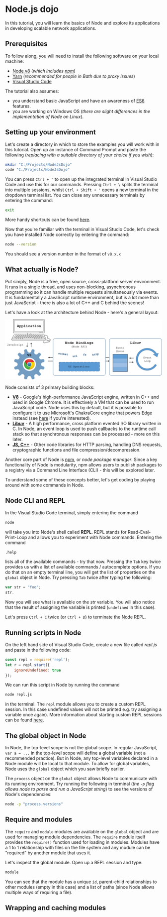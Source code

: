 # Node.js dojo
In this tutorial, you will learn the basics of Node and explore its applications in developing scalable network applications.

## Prerequisites

To follow along, you will need to install the following software on your local machine:

* [Node v8](https://nodejs.org/en/) (*which includes [npm](https://www.npmjs.com/get-npm)*)
* [Yarn](https://yarnpkg.com/en/) (*recommended for people in Bath due to proxy issues*)
* [Visual Studio Code](https://code.visualstudio.com/)

The tutorial also assumes:

* you understand basic JavaScript and have an awareness of [ES6](http://es6-features.org) features.
* you are working on Windows OS (*there are slight differences in the implementation of Node on Linux*).

## Setting up your environment

Let's create a directory in which to store the examples you will work with in this tutorial. Open up an instance of Command Prompt and paste the following (*replacing with a suitable directory of your choice if you wish*):

```bash
mkdir "C:/Projects/NodeJsDojo"
code "C:/Projects/NodeJsDojo"
```

You can press `Ctrl + '` to open up the integrated terminal in Visual Studio Code and use this for our commands. Pressing `Ctrl + \` splits the terminal into multiple sessions, whilst `Ctrl + Shift + '` opens a new terminal in the dropdown terminal list. You can close any unnecessary terminals by entering the command:
```bash
exit
```
More handy shortcuts can be found [here](https://code.visualstudio.com/docs/editor/integrated-terminal).

Now that you're familiar with the terminal in Visual Studio Code, let's check you have installed Node correctly by entering the command:
```bash
node --version
```
You should see a version number in the format of `v8.x.x`

## What actually is Node?

Put simply, Node is a free, open source, cross-platform server environment. It runs in a single thread, and uses non-blocking, asynchronous programming so it can handle multiple requests simultaneously via events. It is fundamentally a JavaScript runtime environment, but is a lot more than just JavaScript - there is also a lot of C++ and C behind the scenes!

Let's have a look at the architecture behind Node - here's a general layout:

![Node's architecture](./images/1-NodeArchitecture.png)

Node consists of 3 primary building blocks:
* **[V8](https://developers.google.com/v8/)** - Google's high-performance JavaScript engine, written in C++ and used in Google Chrome. It is effectively a VM that can be used to run JavaScript code. Node uses this by default, but it is possible to configure it to use Microsoft's ChakraCore engine that powers Edge instead (see [here](https://github.com/nodejs/node-chakracore) if you're interested).
* **[Libuv](https://libuv.org/)** - A high performance, cross platform evented I/O library written in C. In Node, an event loop is used to push callbacks to the runtime call stack so that asynchronous responses can be processed - more on this later.
* **[JS, C++](https://nodejs.org/en/docs/meta/topics/dependencies/)** - Other code libraries for HTTP parsing, handling DNS requests, cryptographic functions and file compression/decompression.

Another core part of Node is [npm](https://docs.npmjs.com/), or *node package manager*. Since a key functionality of Node is modularity, npm allows users to publish packages to a registry via a Command Line Interface (CLI) - this will be explored later.

To understand some of these concepts better, let's get coding by playing around with some commands in Node.

## Node CLI and REPL

In the Visual Studio Code terminal, simply entering the command
```bash
node
```
will take you into Node's shell called **REPL**. REPL stands for Read-Eval-Print-Loop and allows you to experiment with Node commands. Entering the command
```bash
.help
```
lists all of the available commands - try that now. Pressing the `Tab` key twice provides us with a list of available commands / autocomplete options. If you do that on an empty terminal line, you will get the list of properties on the `global` object in Node. Try pressing `Tab` twice after typing the following:
```javascript
var str = "foo";
str.
```
Now you will see what is available on the *str* variable. You will also notice that the result of assigning the variable is printed (`undefined` in this case).

Let's press `Ctrl + C` twice (or `Ctrl + D`) to terminate the Node REPL.

## Running scripts in Node

On the left hand side of Visual Studio Code, create a new file called *repl.js* and paste in the following code:
```javascript
const repl = require('repl');
let r = repl.start({
    ignoreUndefined: true
});
```

We can run this script in Node by running the command
```bash
node repl.js
```
in the terminal. The `repl` module allows you to create a custom REPL session. In this case undefined values will not be printed e.g. try assigning a variable once again). More information about starting custom REPL sessions can be found [here](https://nodejs.org/api/repl.html#repl_repl_start_options).

## The global object in Node

In Node, the top-level scope is not the global scope. In regular JavaScript, `var a = ...` in the top-level scope will define a global variable (not a recommended practice). But in Node, any top-level variables declared in a Node module will be local to that module. To allow for global variables, Node uses the `global` object which you saw briefly earlier.

The `process` object on the `global` object allows Node to communicate with its running environment. Try running the following in terminal (*the `-p` flag allows node to parse and run a JavaScript string*) to see the versions of Node's dependencies:
```bash
node -p "process.versions"
```

## Require and modules

The `require` and `module` modules are available on the `global` object and are used for managing module dependencies. The `require` module itself provides the `require()` function used for loading in modules. Modules have a 1 to 1 relationship with files on the file system and any module can be "required" by another module that uses it.

Let's inspect the global module. Open up a REPL session and type:
```bash
module
```

You can see that the module has a unique `id`, parent-child relationships to other modules (empty in this case) and a list of paths (since Node allows multiple ways of requiring a file).

## Wrapping and caching modules

